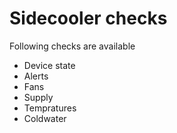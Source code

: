 # Sidecooler checks

Following checks are available
  - Device state
  - Alerts
  - Fans
  - Supply
  - Tempratures
  - Coldwater

